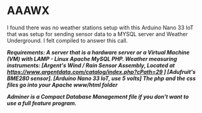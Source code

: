 # AAAWX
I found there was no weather stations setup with this Arduino Nano 33 IoT that was setup for sending sensor data to a MYSQL server and Weather Underground. 
I felt compiled to answer this call.

***Requirements: A server that is a hardware server or a Virtual Machine (VM) with LAMP - Linux Apache MySQL PHP.
Weather measuring instruments:
[Argent's Wind / Rain Sensor Assembly, Located at https://www.argentdata.com/catalog/index.php?cPath=29   ]
[Adufruit's BME280 sensor].
[Arduino Nano 33 IoT, use 5 volts]
The php and the css files go into your Apache www/html folder***

***Adminer is a Compact Database Management file if you don't want to use a full feature program.***
